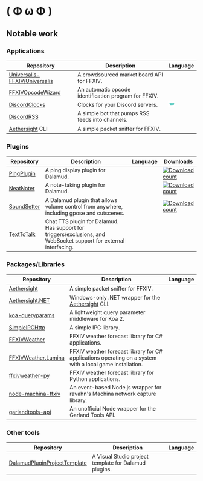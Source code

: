 # ( Φ ω Φ )

## Notable work

### Applications
Repository|Description|Language
---|---|---
[Universalis-FFXIV/Universalis](https://github.com/Universalis-FFXIV/Universalis)|A crowdsourced market board API for FFXIV.|<img src="https://raw.githubusercontent.com/karashiiro/karashiiro/master/programming_languages/typescript.png" width="16" height="16" />
[FFXIVOpcodeWizard](https://github.com/karashiiro/FFXIVOpcodeWizard)|An automatic opcode identification program for FFXIV.|<img src="https://raw.githubusercontent.com/karashiiro/karashiiro/master/programming_languages/csharp.png" width="16" height="16" />
[DiscordClocks](https://github.com/karashiiro/DiscordClocks)|Clocks for your Discord servers.|<img src="https://raw.githubusercontent.com/karashiiro/karashiiro/master/programming_languages/go.png" width="16" height="16" />
[DiscordRSS](https://github.com/karashiiro/DiscordRSS)|A simple bot that pumps RSS feeds into channels.|<img src="https://raw.githubusercontent.com/karashiiro/karashiiro/master/programming_languages/javascript.png" width="16" height="16" />
[Aethersight](https://github.com/karashiiro/Aethersight) CLI|A simple packet sniffer for FFXIV.|<img src="https://raw.githubusercontent.com/karashiiro/karashiiro/master/programming_languages/cpp.png" width="16" height="16" />

### Plugins
Repository|Description|Language|Downloads
---|---|---|---
[PingPlugin](https://github.com/karashiiro/PingPlugin)|A ping display plugin for Dalamud.|<span><img src="https://raw.githubusercontent.com/karashiiro/karashiiro/master/programming_languages/csharp.png" width="16" height="16" /><img src="https://raw.githubusercontent.com/karashiiro/karashiiro/master/programming_languages/cpp.png" width="16" height="16" /></span>|[![Download count](https://img.shields.io/endpoint?url=https%3A%2F%2Fvz32sgcoal.execute-api.us-east-1.amazonaws.com%2FPingPlugin)](https://github.com/karashiiro/PingPlugin)
[NeatNoter](https://github.com/karashiiro/NeatNoter)|A note-taking plugin for Dalamud.|<img src="https://raw.githubusercontent.com/karashiiro/karashiiro/master/programming_languages/csharp.png" width="16" height="16" />|[![Download count](https://img.shields.io/endpoint?url=https%3A%2F%2Fvz32sgcoal.execute-api.us-east-1.amazonaws.com%2FNeatNoter)](https://github.com/karashiiro/NeatNoter)
[SoundSetter](https://github.com/karashiiro/SoundSetter)|A Dalamud plugin that allows volume control from anywhere, including gpose and cutscenes.|<img src="https://raw.githubusercontent.com/karashiiro/karashiiro/master/programming_languages/csharp.png" width="16" height="16" />|[![Download count](https://img.shields.io/endpoint?url=https%3A%2F%2Fvz32sgcoal.execute-api.us-east-1.amazonaws.com%2FSoundSetter)](https://github.com/karashiiro/SoundSetter)
[TextToTalk](https://github.com/karashiiro/TextToTalk)|Chat TTS plugin for Dalamud. Has support for triggers/exclusions, and WebSocket support for external interfacing.|<img src="https://raw.githubusercontent.com/karashiiro/karashiiro/master/programming_languages/csharp.png" width="16" height="16" />|

### Packages/Libraries
Repository|Description|Language
---|---|---
[Aethersight](https://github.com/karashiiro/Aethersight)|A simple packet sniffer for FFXIV.|<img src="https://raw.githubusercontent.com/karashiiro/karashiiro/master/programming_languages/cpp.png" width="16" height="16" />
[Aethersight.NET](https://github.com/karashiiro/Aethersight.NET)|Windows-only .NET wrapper for the [Aethersight](https://github.com/karashiiro/Aethersight) CLI.|<img src="https://raw.githubusercontent.com/karashiiro/karashiiro/master/programming_languages/csharp.png" width="16" height="16" />
[koa-queryparams](https://github.com/karashiiro/koa-queryparams)|A lightweight query parameter middleware for Koa 2.|<img src="https://raw.githubusercontent.com/karashiiro/karashiiro/master/programming_languages/javascript.png" width="16" height="16" />
[SimpleIPCHttp](https://github.com/karashiiro/SimpleIPCHttp)|A simple IPC library.|<img src="https://raw.githubusercontent.com/karashiiro/karashiiro/master/programming_languages/csharp.png" width="16" height="16" />
[FFXIVWeather](https://github.com/karashiiro/FFXIVWeather)|FFXIV weather forecast library for C# applications.|<img src="https://raw.githubusercontent.com/karashiiro/karashiiro/master/programming_languages/csharp.png" width="16" height="16" />
[FFXIVWeather.Lumina](https://github.com/karashiiro/FFXIVWeather.Lumina)|FFXIV weather forecast library for C# applications operating on a system with a local game installation.|<img src="https://raw.githubusercontent.com/karashiiro/karashiiro/master/programming_languages/csharp.png" width="16" height="16" />
[ffxivweather-py](https://github.com/karashiiro/ffxivweather-py)|FFXIV weather forecast library for Python applications.|<img src="https://raw.githubusercontent.com/karashiiro/karashiiro/master/programming_languages/python.png" width="16" height="16" />
[node-machina-ffxiv](https://github.com/karashiiro/node-machina-ffxiv)|An event-based Node.js wrapper for ravahn's Machina network capture library.|<img src="https://raw.githubusercontent.com/karashiiro/karashiiro/master/programming_languages/javascript.png" width="16" height="16" /><img src="https://raw.githubusercontent.com/karashiiro/karashiiro/master/programming_languages/csharp.png" width="16" height="16" />
[garlandtools-api](https://github.com/karashiiro/garlandtools-api)|An unofficial Node wrapper for the Garland Tools API.|<img src="https://raw.githubusercontent.com/karashiiro/karashiiro/master/programming_languages/javascript.png" width="16" height="16" />

### Other tools
Repository|Description|Language
---|---|---
[DalamudPluginProjectTemplate](https://github.com/karashiiro/DalamudPluginProjectTemplate)|A Visual Studio project template for Dalamud plugins.|<img src="https://raw.githubusercontent.com/karashiiro/karashiiro/master/programming_languages/csharp.png" width="16" height="16" />

